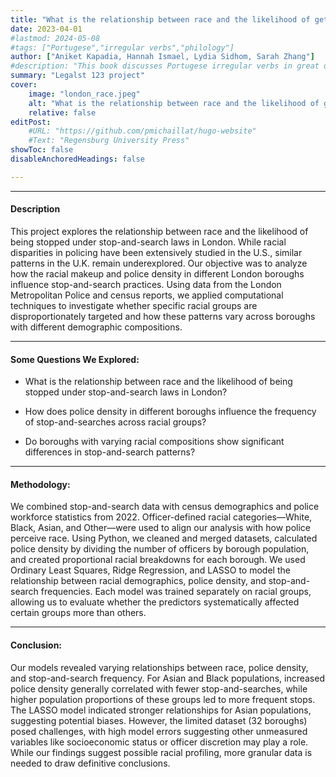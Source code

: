 ```yaml
---
title: "What is the relationship between race and the likelihood of getting stopped under stop-and-search laws in London?" 
date: 2023-04-01
#lastmod: 2024-05-08
#tags: ["Portugese","irregular verbs","philology"]
author: ["Aniket Kapadia, Hannah Ismael, Lydia Sidhom, Sarah Zhang"]
#description: "This book discusses Portugese irregular verbs in great details."
summary: "Legalst 123 project"
cover:
    image: "london_race.jpeg"
    alt: "What is the relationship between race and the likelihood of getting stopped under stop-and-search laws in London?"
    relative: false
editPost:
    #URL: "https://github.com/pmichaillat/hugo-website"
    #Text: "Regensburg University Press"
showToc: false
disableAnchoredHeadings: false

---
```


---

#### Description

This project explores the relationship between race and the likelihood of being stopped under stop-and-search laws in London. While racial disparities in policing have been extensively studied in the U.S., similar patterns in the U.K. remain underexplored. Our objective was to analyze how the racial makeup and police density in different London boroughs influence stop-and-search practices. Using data from the London Metropolitan Police and census reports, we applied computational techniques to investigate whether specific racial groups are disproportionately targeted and how these patterns vary across boroughs with different demographic compositions.


---

#### Some Questions We Explored:

- What is the relationship between race and the likelihood of being stopped under stop-and-search laws in London?

- How does police density in different boroughs influence the frequency of stop-and-searches across racial groups?

- Do boroughs with varying racial compositions show significant differences in stop-and-search patterns?

---

#### Methodology:

We combined stop-and-search data with census demographics and police workforce statistics from 2022. Officer-defined racial categories—White, Black, Asian, and Other—were used to align our analysis with how police perceive race. Using Python, we cleaned and merged datasets, calculated police density by dividing the number of officers by borough population, and created proportional racial breakdowns for each borough. We used Ordinary Least Squares, Ridge Regression, and LASSO to model the relationship between racial demographics, police density, and stop-and-search frequencies. Each model was trained separately on racial groups, allowing us to evaluate whether the predictors systematically affected certain groups more than others.

---

#### Conclusion:

Our models revealed varying relationships between race, police density, and stop-and-search frequency. For Asian and Black populations, increased police density generally correlated with fewer stop-and-searches, while higher population proportions of these groups led to more frequent stops. The LASSO model indicated stronger relationships for Asian populations, suggesting potential biases. However, the limited dataset (32 boroughs) posed challenges, with high model errors suggesting other unmeasured variables like socioeconomic status or officer discretion may play a role. While our findings suggest possible racial profiling, more granular data is needed to draw definitive conclusions.
